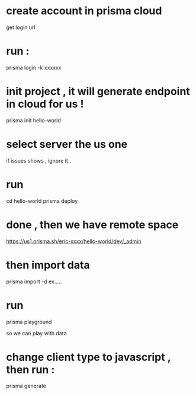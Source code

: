 
# create account in prisma cloud

get login url 

# run : 
prisma login -k xxxxxx

# init project , it will generate endpoint in cloud for us !

prisma init hello-world

# select server the us one 
if issues shows , ignore it . 

# run 
cd hello-world
prisma deploy

# done , then we have remote space

https://us1.prisma.sh/eric-xxxx/hello-world/dev/_admin

# then import data
prisma import -d ex.....


# run 
prisma playground

so we can play with data

# change client type to javascript , then run : 
prisma generate
